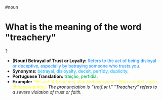 #noun

# What is the meaning of the word "treachery"
?
* **(Noun) Betrayal of Trust or Loyalty:** <span style="color:rgb(0, 132, 255)">Refers to the act of being disloyal or deceptive, especially by betraying someone who trusts you.</span>
* **Synonyms:** <span style="color:rgb(0, 176, 240)">betrayal, disloyalty, deceit, perfidy, duplicity.</span>
* **Portuguese Translation:** <span style="color:rgb(0, 176, 80)">traição, perfídia.</span>
* **Example:** <span style="color:rgb(255, 255, 0)">"His act of treachery shocked everyone." (Seu ato de traição chocou a todos.)</span>
*The pronunciation is "ˈtrɛtʃ.ər.i." "Treachery" refers to a severe violation of trust or faith.*
<!--SR:!2025-07-16,7,250-->
